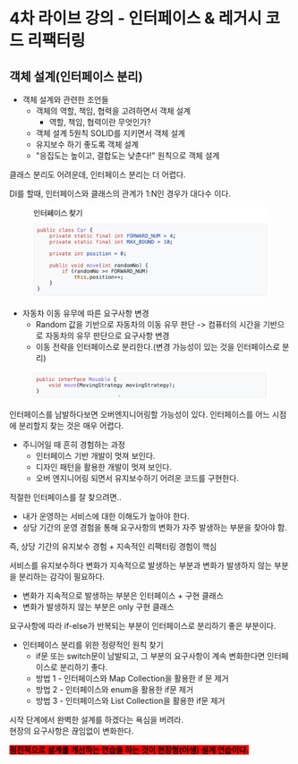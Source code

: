 # 4차 라이브 강의 - 인터페이스 & 레거시 코드 리팩터링

## 객체 설계(인터페이스 분리)

* 객체 설계와 관련한 조언들
  * 객체의 역할, 책임, 협력을 고려하면서 객체 설계
    * 역할, 책임, 협력이란 무엇인가?
  * 객체 설계 5원칙 SOLID를 지키면서 객체 설계
  * 유지보수 하기 좋도록 객체 설계
  * "응집도는 높이고, 결합도는 낮춘다!" 원칙으로 객체 설계

클래스 분리도 어려운데, 인터페이스 분리는 더 어렵다.

DI를 할때, 인터페이스와 클래스의 관계가 1:N인 경우가 대다수 이다.

<figure><img src="../../../.gitbook/assets/image (2).png" alt=""><figcaption></figcaption></figure>

* 자동차 이동 유무에 따른 요구사항 변경
  * Random 값을 기반으로 자동차의 이동 유무 판단 -> 컴퓨터의 시간을 기반으로 자동차의 유무 판단으로 요구사항 변경
  * 이동 전략을 인터페이스로 분리한다.(변경 가능성이 있는 것을 인터페이스로 분리)

<figure><img src="../../../.gitbook/assets/image (1) (1).png" alt=""><figcaption></figcaption></figure>

인터페이스를 남발하다보면 오버엔지니어링할 가능성이 있다. 인터페이스를 어느 시점에 분리할지 찾는 것은 매우 어렵다.

* 주니어일 때 흔히 경험하는 과정
  * 인터페이스 기반 개발이 멋져 보인다.
  * 디자인 패턴을 활용한 개발이 멋져 보인다.
  * 오버 엔지니어링 되면서 유지보수하기 어려운 코드를 구현한다.

적절한 인터페이스를 잘 찾으려면..&#x20;

* 내가 운영하는 서비스에 대한 이해도가 높아야 한다.
* 상당 기간의 운영 경험을 통해 요구사항의 변화가 자주 발생하는 부분을 찾아야 함.

즉, 상당 기간의 유지보수 경험 + 지속적인 리팩터링 경험이 핵심

서비스를 유지보수하다 변화가 지속적으로 발생하는 부분과 변화가 발생하지 않는 부분을 분리하는 감각이 필요하다.

* 변화가 지속적으로 발생하는 부분은 인터페이스 + 구현 클래스
* 변화가 발생하지 않는 부분은 only 구현 클래스



요구사항에 따라 if-else가 반복되는 부분이 인터페이스로 분리하기 좋은 부분이다.

* 인터페이스 분리를 위한 정량적인 원칙 찾기
  * if문 또는 switch문이 남발되고, 그 부분의 요구사항이 계속 변화한다면 인터페이스로 분리하기 좋다.
  * 방법 1 - 인터페이스와 Map Collection을 활용한 if 문 제거
  * 방법 2 - 인터페이스와 enum을 활용한 if문 제거
  * 방법 3 - 인터페이스와 List Collection을 활용한 if문 제거



시작 단계에서 완벽한 설계를 하겠다는 욕심을 버려라.\
현장의 요구사항은 끊임없이 변화한다.

<mark style="background-color:red;">**점진적으로 설계를 개선하는 연습을 하는 것이 현장형(야생) 설계 연습이다.**</mark>

























